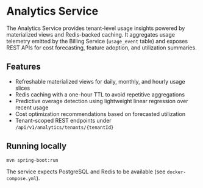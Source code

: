 # Analytics Service

The Analytics Service provides tenant-level usage insights powered by materialized views and Redis-backed caching. It aggregates usage telemetry emitted by the Billing Service (`usage_event` table) and exposes REST APIs for cost forecasting, feature adoption, and utilization summaries.

## Features
- Refreshable materialized views for daily, monthly, and hourly usage slices
- Redis caching with a one-hour TTL to avoid repetitive aggregations
- Predictive overage detection using lightweight linear regression over recent usage
- Cost optimization recommendations based on forecasted utilization
- Tenant-scoped REST endpoints under `/api/v1/analytics/tenants/{tenantId}`

## Running locally
```
mvn spring-boot:run
```

The service expects PostgreSQL and Redis to be available (see `docker-compose.yml`).
